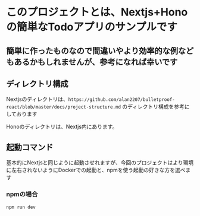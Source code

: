 # このプロジェクトとは、Nextjs+Honoの簡単なTodoアプリのサンプルです

## 簡単に作ったものなので間違いやより効率的な例などもあるかもしれませんが、参考になれば幸いです

## ディレクトリ構成

Nextjsのディレクトリは、`https://github.com/alan2207/bulletproof-react/blob/master/docs/project-structure.md`
のディレクトリ構成を参考にしております

Honoのディレクトリは、Nextjs内にあります。

## 起動コマンド

基本的にNextjsと同じように起動させれますが、今回のプロジェクトはより環境に左右されないようにDockerでの起動と、npmを使う起動の好きな方を選べます

### npmの場合

```bash
npm run dev
```
